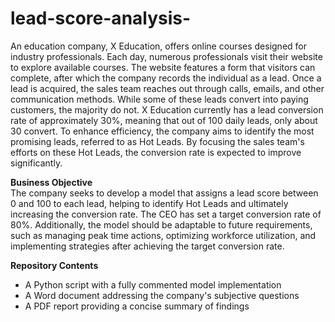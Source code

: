 # lead-score-analysis-
An education company, X Education, offers online courses designed for industry professionals. Each day, numerous professionals visit their website to explore available courses. The website features a form that visitors can complete, after which the company records the individual as a lead. Once a lead is acquired, the sales team reaches out through calls, emails, and other communication methods. While some of these leads convert into paying customers, the majority do not. X Education currently has a lead conversion rate of approximately 30%, meaning that out of 100 daily leads, only about 30 convert. To enhance efficiency, the company aims to identify the most promising leads, referred to as Hot Leads. By focusing the sales team's efforts on these Hot Leads, the conversion rate is expected to improve significantly. 

**Business Objective**  
The company seeks to develop a model that assigns a lead score between 0 and 100 to each lead, helping to identify Hot Leads and ultimately increasing the conversion rate. The CEO has set a target conversion rate of 80%. Additionally, the model should be adaptable to future requirements, such as managing peak time actions, optimizing workforce utilization, and implementing strategies after achieving the target conversion rate. 

**Repository Contents**  
- A Python script with a fully commented model implementation  
- A Word document addressing the company's subjective questions   
- A PDF report providing a concise summary of findings
